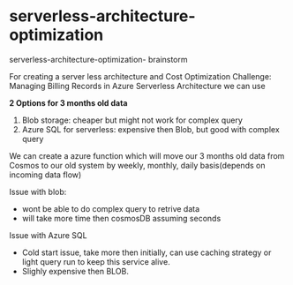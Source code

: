# serverless-architecture-optimization
serverless-architecture-optimization- brainstorm

For creating a server less architecture and Cost Optimization Challenge: Managing Billing Records in Azure Serverless Architecture we can use

**2 Options for 3 months old data**
  1. Blob storage: cheaper but might not work for complex query
  2. Azure SQL for serverless: expensive then Blob, but good with complex query

We can create a azure function which will move our 3 months old data from Cosmos to our old system by weekly, monthly, daily basis(depends on incoming data flow)

Issue with blob:
 * wont be able to do complex query to retrive data
 * will take more time then cosmosDB assuming seconds

Issue with Azure SQL
* Cold start issue, take more then initially, can use caching strategy or light query run to keep this service alive.
* Slighly expensive then BLOB.
  
 
     
